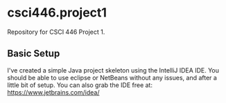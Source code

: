# csci446.project1
Repository for CSCI 446 Project 1.

## Basic Setup

I've created a simple Java project skeleton using the IntelliJ IDEA IDE. You should be able to use eclipse or NetBeans without any issues, and after a little bit of setup. You can also grab the IDE free at:
https://www.jetbrains.com/idea/